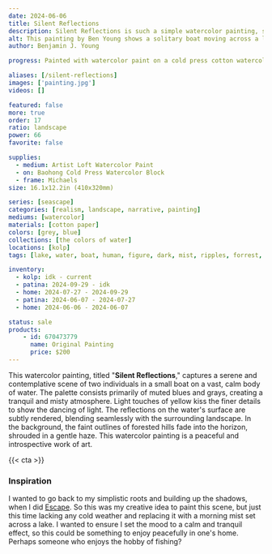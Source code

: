 ```yaml
---
date: 2024-06-06
title: Silent Reflections
description: Silent Reflections is such a simple watercolor painting, set on a misty lake surround by rolling forrest hills. The subject of a boat gliding across the water.
alt: This painting by Ben Young shows a solitary boat moving across a lake, in a muted watercolor landscape shrouded in a misty atmosphere.
author: Benjamin J. Young

progress: Painted with watercolor paint on a cold press cotton watercolor block. I built up the background first in many layers until I had what I wanted, then used watercolor pencil with water to build up the boat and darker ripple parts. Using the watercolor pencil again, but keeping it dry on the lighter ripple effects. Also using hints of yellow pencil and other small detailed corrections through the rest of the painting.

aliases: [/silent-reflections]
images: ['painting.jpg']
videos: []

featured: false
more: true
order: 17
ratio: landscape
power: 66
favorite: false

supplies:
  - medium: Artist Loft Watercolor Paint
  - on: Baohong Cold Press Watercolor Block
  - frame: Michaels
size: 16.1x12.2in (410x320mm)

series: [seascape]
categories: [realism, landscape, narrative, painting]
mediums: [watercolor]
materials: [cotton paper]
colors: [grey, blue]
collections: [the colors of water]
locations: [kolp]
tags: [lake, water, boat, human, figure, dark, mist, ripples, forrest, hills, outdoors, spring, dusk, cool]

inventory:
  - kolp: idk - current
  - patina: 2024-09-29 - idk
  - home: 2024-07-27 - 2024-09-29
  - patina: 2024-06-07 - 2024-07-27
  - home: 2024-06-06 - 2024-06-07

status: sale
products:
    - id: 670473779
      name: Original Painting
      price: $200
---
```


This watercolor painting, titled "**Silent Reflections**," captures a serene and contemplative scene of two individuals in a small boat on a vast, calm body of water. The palette consists primarily of muted blues and grays, creating a tranquil and misty atmosphere. Light touches of yellow kiss the finer details to show the dancing of light. The reflections on the water's surface are subtly rendered, blending seamlessly with the surrounding landscape. In the background, the faint outlines of forested hills fade into the horizon, shrouded in a gentle haze. This watercolor painting is a  peaceful and introspective work of art.

<!--more-->

{{< cta >}}

### Inspiration ###

I wanted to go back to my simplistic roots and building up the shadows, when I did [Escape](/artwork/escape). So this was my creative idea to paint this scene, but just this time lacking any cold weather and replacing it with a morning mist set across a lake. I wanted to ensure I set the mood to a calm and tranquil effect, so this could be something to enjoy peacefully in one's home. Perhaps someone who enjoys the hobby of fishing?